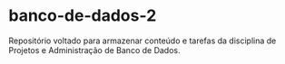 # banco-de-dados-2
Repositório voltado para armazenar conteúdo e tarefas da disciplina de Projetos e Administração de Banco de Dados. 
